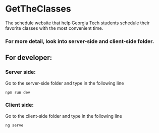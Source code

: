 # GetTheClasses
The schedule website that help Georgia Tech students schedule their favorite classes with the most convenient time.

### For more detail, look into server-side and client-side folder.

## For developer:
### Server side:
Go to the server-side folder and type in the following line
```
npm run dev
```

### Client side:
Go to the client-side folder and type in the following line
```
ng serve
```
